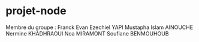 # projet-node

Membre du groupe : 
Franck Evan Ezechiel YAPI
Mustapha Islam AINOUCHE
Nermine KHADHRAOUI
Noa MIRAMONT
Soufiane BENMOUHOUB
